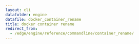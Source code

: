 ```yaml
---
layout: cli
datafolder: engine
datafile: docker_container_rename
title: docker container rename
redirect_from:
  - /edge/engine/reference/commandline/container_rename/
---
```

